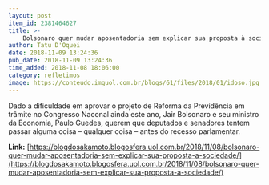 ```yaml
---
layout: post
item_id: 2381464627
title: >-
    Bolsonaro quer mudar aposentadoria sem explicar sua proposta à sociedade
author: Tatu D'Oquei
date: 2018-11-09 13:24:36
pub_date: 2018-11-09 13:24:36
time_added: 2018-11-08 18:06:00
category: refletimos
image: https://conteudo.imguol.com.br/blogs/61/files/2018/01/idoso.jpg
---
```


Dado a dificuldade em aprovar o projeto de Reforma da Previdência em trâmite no Congresso Naconal ainda este ano, Jair Bolsonaro e seu ministro da Economia, Paulo Guedes, querem que deputados e senadores tentem passar alguma coisa – qualquer coisa – antes do recesso parlamentar.

**Link:** [https://blogdosakamoto.blogosfera.uol.com.br/2018/11/08/bolsonaro-quer-mudar-aposentadoria-sem-explicar-sua-proposta-a-sociedade/](https://blogdosakamoto.blogosfera.uol.com.br/2018/11/08/bolsonaro-quer-mudar-aposentadoria-sem-explicar-sua-proposta-a-sociedade/)

